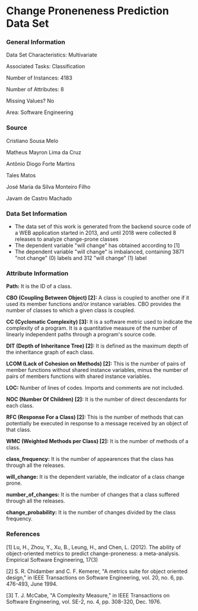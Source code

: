 # Change Proneneness Prediction Data Set

### General Information

Data Set Characteristics: Multivariate

Associated Tasks: Classification

Number of Instances: 4183

Number of Attributes: 8

Missing Values? No

Area: Software Engineering

### Source

Cristiano Sousa Melo

Matheus Mayron Lima da Cruz

Antônio Diogo Forte Martins

Tales Matos

José Maria da Silva Monteiro Filho

Javam de Castro Machado

### Data Set Information

* The data set of this work is generated from the backend source code of a WEB application started in 2013, and until 2018 were collected 8 releases to analyze change-prone classes
* The dependent variable "will change" has obtained according to [1]
* The dependent variable "will change" is imbalanced, containing 3871 "not change" (0) labels and 312 "will change" (1) label


### Attribute Information

**Path:** It is the ID of a class.

**CBO (Coupling Between Object) [2]:** A class is coupled to another one if it used its member functions and/or instance variables. CBO provides the number of classes to which a given class is coupled.

**CC (Cyclomatic Complexity) [3]:** It is a software metric used to indicate the complexity of a program. It is a quantitative measure of the number of linearly independent paths through a program's source code. 

**DIT (Depth of Inheritance Tree) [2]:** It is defined as the maximum depth of the inheritance graph of each class. 

**LCOM (Lack of Cohesion on Methods) [2]:** This is the number of pairs of member functions without shared instance variables, minus the number of pairs of members functions with shared instance variables.

**LOC:** Number of lines of codes. Imports and comments are not included.

**NOC (Number Of Children) [2]:** It is the number of direct descendants for each class.

**RFC (Response For a Class) [2]:** This is the number of methods that can potentially be executed in response to a message received by an object of that class.

**WMC (Weighted Methods per Class) [2]:** It is the number of methods of a class.

**class_frequency:** It is the number of appearences that the class has through all the releases.

**will_change:** It is the dependent variable, the indicator of a class change prone.

**number_of_changes:** It is the number of changes that a class suffered through all the releases.

**change_probability:** It is the number of changes divided by the class frequency.


### References

[1] Lu, H., Zhou, Y., Xu, B., Leung, H., and Chen, L. (2012). The ability of object-oriented metrics to predict change-proneness: a meta-analysis. Empirical Software Engineering, 17(3)

[2] S. R. Chidamber and C. F. Kemerer, "A metrics suite for object oriented design," in IEEE Transactions on Software Engineering, vol. 20, no. 6, pp. 476-493, June 1994.

[3] T. J. McCabe, "A Complexity Measure," in IEEE Transactions on Software Engineering, vol. SE-2, no. 4, pp. 308-320, Dec. 1976.
